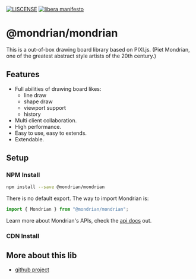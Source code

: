 [![LISCENSE](https://img.shields.io/github/license/naiteluo/mondrian)](https://github.com/naiteluo/mondrian/LISCENSE)
[![libera manifesto](https://img.shields.io/badge/libera-manifesto-lightgrey.svg)](https://liberamanifesto.com)

# @mondrian/mondrian

This is a out-of-box drawing board library based on PIXI.js. (Piet Mondrian, one of the greatest abstract style artists of the 20th century.)

## Features

- Full abilities of drawing board likes:
  - line draw
  - shape draw
  - viewport support
  - history
- Multi client collaboration.
- High performance.
- Easy to use, easy to extends.
- Extendable.

## Setup

### NPM Install

```bash
npm install --save @mondrian/mondrian
```

There is no default export. The way to import Mondrian is:

```ts
import { Mondrian } from "@mondrian/mondrian";
```

Learn more about Mondrian's APIs, check the [api docs](https://github.com/naiteluo/mondrian/blob/master/docs/mondrian/index.md) out.

### CDN Install

## More about this lib

- [github project](https://github.com/naiteluo/mondrian)
